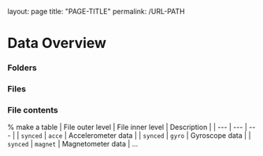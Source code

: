 layout: page
title: "PAGE-TITLE"
permalink: /URL-PATH

# Data Overview

### Folders

### Files

### File contents
% make a table
| File outer level | File inner level | Description |
| --- | --- | --- |
| `synced` | `acce` | Accelerometer data |
| `synced` | `gyro` | Gyroscope data |
| `synced` | `magnet` | Magnetometer data |
...